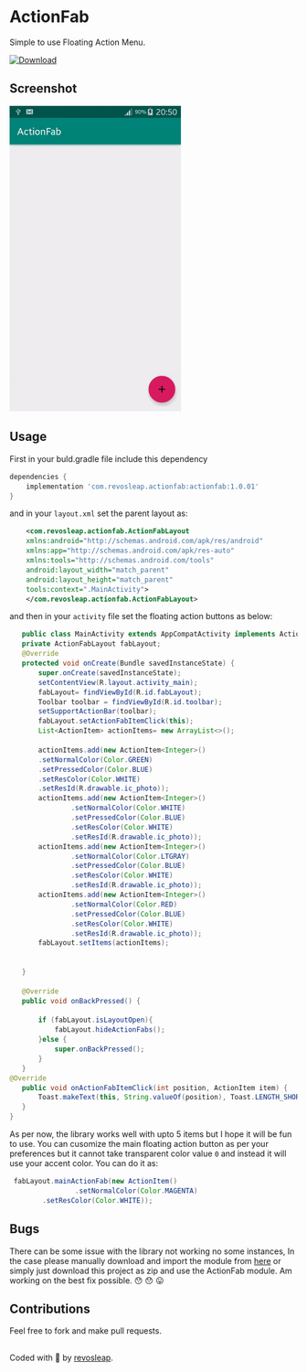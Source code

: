 # ActionFab
Simple to use Floating Action Menu.

[ ![Download](https://api.bintray.com/packages/carloscj6/UI/ActionFab/images/download.svg) ](https://bintray.com/carloscj6/UI/ActionFab/_latestVersion)

## Screenshot
<img src="https://github.com/carloscj6/ActionFab/blob/master/app/Screenshots/ezgif.com-optimize.gif" width="300px">

## Usage
First in your buld.gradle file include this dependency

```gradle
dependencies {
    implementation 'com.revosleap.actionfab:actionfab:1.0.01'
}
``` 
and in your `layout.xml` set the parent layout as:

```xml
    <com.revosleap.actionfab.ActionFabLayout
    xmlns:android="http://schemas.android.com/apk/res/android"
    xmlns:app="http://schemas.android.com/apk/res-auto"
    xmlns:tools="http://schemas.android.com/tools"
    android:layout_width="match_parent"
    android:layout_height="match_parent"
    tools:context=".MainActivity">
    </com.revosleap.actionfab.ActionFabLayout>
 ```
    
 and then in your `activity` file set the floating action buttons as below:
 
 ```java
    public class MainActivity extends AppCompatActivity implements ActionFabLayout.OnActionFabItemClick {
    private ActionFabLayout fabLayout;
    @Override
    protected void onCreate(Bundle savedInstanceState) {
        super.onCreate(savedInstanceState);
        setContentView(R.layout.activity_main);
        fabLayout= findViewById(R.id.fabLayout);
        Toolbar toolbar = findViewById(R.id.toolbar);
        setSupportActionBar(toolbar);
        fabLayout.setActionFabItemClick(this);
        List<ActionItem> actionItems= new ArrayList<>();

        actionItems.add(new ActionItem<Integer>()
        .setNormalColor(Color.GREEN)
        .setPressedColor(Color.BLUE)
        .setResColor(Color.WHITE)
        .setResId(R.drawable.ic_photo));
        actionItems.add(new ActionItem<Integer>()
                .setNormalColor(Color.WHITE)
                .setPressedColor(Color.BLUE)
                .setResColor(Color.WHITE)
                .setResId(R.drawable.ic_photo));
        actionItems.add(new ActionItem<Integer>()
                .setNormalColor(Color.LTGRAY)
                .setPressedColor(Color.BLUE)
                .setResColor(Color.WHITE)
                .setResId(R.drawable.ic_photo));
        actionItems.add(new ActionItem<Integer>()
                .setNormalColor(Color.RED)
                .setPressedColor(Color.BLUE)
                .setResColor(Color.WHITE)
                .setResId(R.drawable.ic_photo));
        fabLayout.setItems(actionItems);

       
    }

    @Override
    public void onBackPressed() {

        if (fabLayout.isLayoutOpen){
            fabLayout.hideActionFabs();
        }else {
            super.onBackPressed();
        }
    }
 @Override
    public void onActionFabItemClick(int position, ActionItem item) {
        Toast.makeText(this, String.valueOf(position), Toast.LENGTH_SHORT).show();
    }
}
```
As per now, the library works well with upto 5 items but I hope it will be fun to use.
You can cusomize the main floating action button as per your preferences but it cannot take transparent color value `0`
and instead it will use your accent color.
You can do it as:
```java
 fabLayout.mainActionFab(new ActionItem()
                .setNormalColor(Color.MAGENTA)
        .setResColor(Color.WHITE));
  ```
## Bugs
There can be some issue with the library not working no some instances, In the case please manually download and import the module from [here](https://github.com/carloscj6/ActionFab/tree/master/actionfab) or simply just download this project as zip and use the ActionFab module. 
Am working on the best fix possible. :hushed: :hushed: :stuck_out_tongue:
## Contributions
Feel free to fork and  make pull requests. 

##
Coded with :blue_heart: by [revosleap](https://revosleap.com/).

